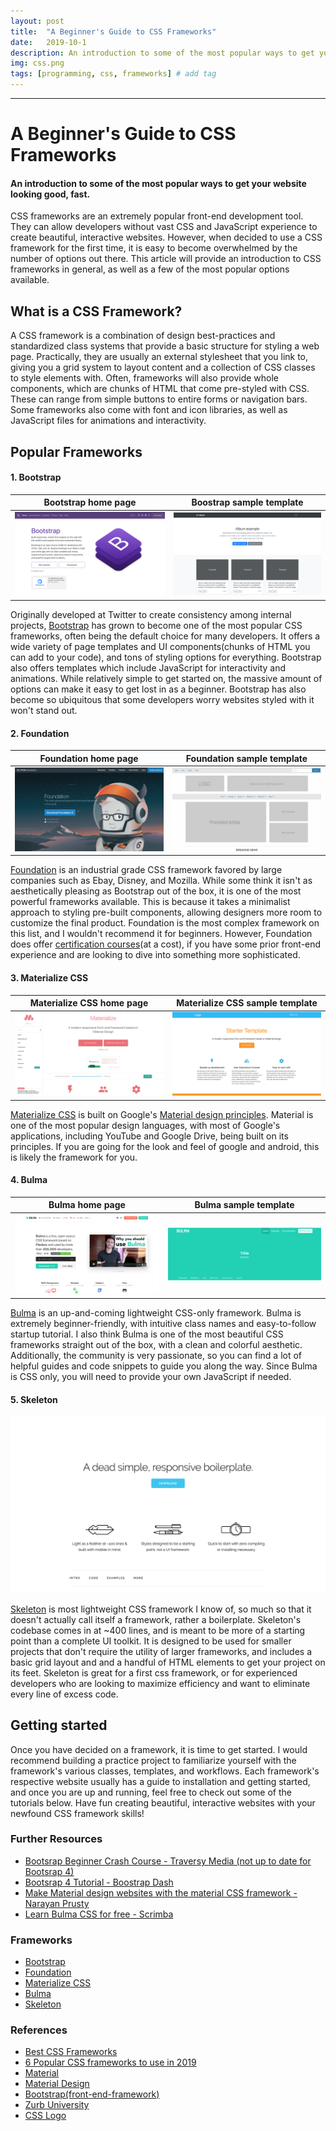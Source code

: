 ```yaml
---
layout: post
title:  "A Beginner's Guide to CSS Frameworks"
date:   2019-10-1
description: An introduction to some of the most popular ways to get your website looking good, fast.
img: css.png
tags: [programming, css, frameworks] # add tag
---
```

---

# A Beginner's Guide to CSS Frameworks

#### An introduction to some of the most popular ways to get your website looking good, fast.

CSS frameworks are an extremely popular front-end development tool. They can allow developers without vast CSS and JavaScript experience to create beautiful, interactive websites. However, when decided to use a CSS framework for the first time, it is easy to become overwhelmed by the number of options out there. This article will provide an introduction to CSS frameworks in general, as well as a few of the most popular options available.

## What is a CSS Framework?

A CSS framework is a combination of design best-practices and standardized class systems that provide a basic structure for styling a web page. Practically, they are usually an external stylesheet that you link to, giving you a grid system to layout content and a collection of CSS classes to style elements with. Often, frameworks will also provide whole components, which are chunks of HTML that come pre-styled with CSS. These can range from simple buttons to entire forms or navigation bars. Some frameworks also come with font and icon libraries, as well as JavaScript files for animations and interactivity.

## Popular Frameworks

#### 1. Bootstrap

Bootstrap home page      |  Boostrap sample template
---------------------------|---------------------------
![screenshot of Bootstrap home page](/assets/img/bootstrap.png)   |![screenshot of Bootstrap template](/assets/img/bootstrap-template.png)


Originally developed at Twitter to create consistency among internal projects, [Bootstrap](https://getbootstrap.com/) has grown to become one of the most popular CSS frameworks, often being the default choice for many developers. It offers a wide variety of page templates and UI components(chunks of HTML you can add to your code), and tons of styling options for everything. Bootstrap also offers templates which include JavaScript for interactivity and animations. While relatively simple to get started on, the massive amount of options can make it easy to get lost in as a beginner. Bootstrap has also become so ubiquitous that some developers worry websites styled with it won't stand out.

#### 2. Foundation

Foundation home page      |  Foundation sample template
---------------------------|---------------------------
![screenshot of Foundation home page](/assets/img/foundation.png) |![screenshot of Foundation template](/assets/img/foundation-template.png)

[Foundation](https://foundation.zurb.com/) is an industrial grade CSS framework favored by large companies such as Ebay, Disney, and Mozilla. While some think it isn't as aesthetically pleasing as Bootstrap out of the box, it is one of the most powerful frameworks available. This is because it takes a minimalist approach to styling pre-built components, allowing designers more room to customize the final product. Foundation is the most complex framework on this list, and I wouldn't recommend it for beginners. However, Foundation does offer [certification courses](https://courses.zurb.com/)(at a cost), if you have some prior front-end experience and are looking to dive into something more sophisticated.

#### 3. Materialize CSS

Materialize CSS home page      |  Materialize CSS sample template
---------------------------|---------------------------
![screenshot of Materialize home page](/assets/img/materialize.png)|![screenshot of Materialize CSS template](/assets/img/material-template.png)

[Materialize CSS](https://materializecss.com/) is built on Google's [Material design principles](https://material.io/design/). Material is one of the most popular design languages, with most of Google's applications, including YouTube and Google Drive, being built on its principles. If you are going for the look and feel of google and android, this is likely the framework for you.

#### 4. Bulma

Bulma home page      |  Bulma sample template
---------------------------|---------------------------
![screenshot of Bulma home page](/assets/img/bulma.png) |![screenshot of Bulma template](/assets/img/bulma-template.png)

[Bulma](bulma.io) is an up-and-coming lightweight CSS-only framework. Bulma is extremely beginner-friendly, with intuitive class names and easy-to-follow startup tutorial. I also think Bulma is one of the most beautiful CSS frameworks straight out of the box, with a clean and colorful aesthetic. Additionally, the community is very passionate, so you can find a lot of helpful guides and code snippets to guide you along the way. Since Bulma is CSS only, you will need to provide your own JavaScript if needed.

#### 5. Skeleton

![screenshot of Skeleton home page](/assets/img/skeleton.png)

[Skeleton](http://getskeleton.com/) is most lightweight CSS framework I know of, so much so that it doesn't actually call itself a framework, rather a boilerplate. Skeleton's codebase comes in at ~400 lines, and is meant to be more of a starting point than a complete UI toolkit. It is designed to be used for smaller projects that don't require the utility of larger frameworks, and includes a basic grid layout and and a handful of HTML elements to get your project on its feet. Skeleton is great for a first css framework, or for experienced developers who are looking to maximize efficiency and want to eliminate every line of excess code.

## Getting started

Once you have decided on a framework, it is time to get started. I would recommend building a practice project to familiarize yourself with the framework's various classes, templates, and workflows. Each framework's respective website usually has a guide to installation and getting started, and once you are up and running, feel free to check out some of the tutorials below. Have fun creating beautiful, interactive websites with your newfound CSS framework skills!

### Further Resources
- [Bootsrap Beginner Crash Course - Traversy Media (not up to date for Bootsrap 4)](https://www.youtube.com/watch?v=5GcQtLDGXy8)
- [Bootsrap 4 Tutorial - Boostrap Dash](https://www.bootstrapdash.com/bootstrap-4-tutorial/introduction/)
- [Make Material design websites with the material CSS framework - Narayan Prusty](https://scotch.io/tutorials/make-material-design-websites-with-the-materialize-css-framework)
- [Learn Bulma CSS for free - Scrimba](https://scrimba.com/g/gbulma)


### Frameworks
- [Bootstrap](https://getbootstrap.com/)
- [Foundation](https://foundation.zurb.com/)
- [Materialize CSS](https://materializecss.com/)
- [Bulma](bulma.io)
- [Skeleton](http://getskeleton.com/)

### References
- [Best CSS Frameworks](https://geekflare.com/best-css-frameworks/)
- [6 Popular CSS frameworks to use in 2019](https://scotch.io/bar-talk/6-popular-css-frameworks-to-use-in-2019#toc-tailwind-css)
- [Material](https://material.io/design/)
- [Material Design](https://en.wikipedia.org/wiki/Material_Design)
- [Bootstrap(front-end-framework)](https://en.wikipedia.org/wiki/Bootstrap_(front-end_framework))
- [Zurb University](https://courses.zurb.com/)
- [CSS Logo](https://upload.wikimedia.org/wikipedia/commons/thumb/d/d5/CSS3_logo_and_wordmark.svg/240px-CSS3_logo_and_wordmark.svg.png)
